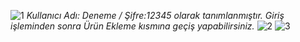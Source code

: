 ![1](https://user-images.githubusercontent.com/91018965/203637212-83eb1e3b-1fe2-460d-9b59-489d52d99f42.PNG)
*Kullanıcı Adı: Deneme / Şifre:12345 olarak tanımlanmıştır. Giriş işleminden sonra Ürün Ekleme kısmına geçiş yapabilirsiniz.*
![2](https://user-images.githubusercontent.com/91018965/203637229-b3a86bc2-1fda-474c-8968-96ccfb603999.PNG)
![3](https://user-images.githubusercontent.com/91018965/203637256-f91ac3ba-1c5e-48da-ab5a-a0b48f5b96bb.PNG)
